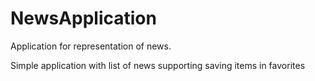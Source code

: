 # NewsApplication
Application for representation of news.


Simple application with list of news supporting saving items in favorites
